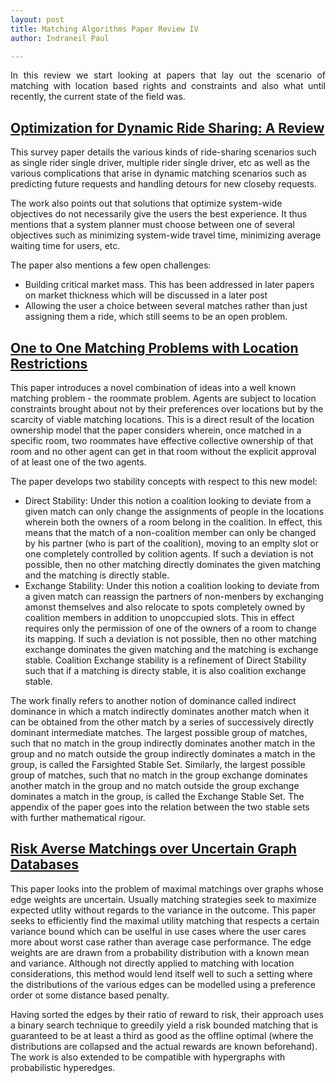 ```yaml
---
layout: post
title: Matching Algorithms Paper Review IV
author: Indraneil Paul

---
```



<div class="message" style="text-align: justify">
  In this review we start looking at papers that lay out the scenario of matching with location based rights and constraints and also what until recently, the current state of the field was.  
</div>

## [Optimization for Dynamic Ride Sharing: A Review](https://ac.els-cdn.com/S0377221712003864/1-s2.0-S0377221712003864-main.pdf?_tid=2581bb98-1ee8-4d6f-b11f-fa9d2ff613d5&acdnat=1543500873_8d41329cd7eaa699ad574004ae92ff34)

This survey paper details the various kinds of ride-sharing scenarios such as single rider single driver, multiple rider single driver, etc as well as the various complications that arise in dynamic matching scenarios such as predicting future requests and handling detours for new closeby requests.

The work also points out that solutions that optimize system-wide objectives do not necessarily give the users the best experience. It thus mentions that a system planner must choose between one of several objectives such as minimizing system-wide travel time, minimizing average waiting time for users, etc.

The paper also mentions a few open challenges:
* Building critical market mass. This has been addressed in later papers on market thickness which will be discussed in a later post
* Allowing the user a choice between several matches rather than just assigning them a ride, which still seems to be an open problem.

## [One to One Matching Problems with Location Restrictions](https://cdn.uclouvain.be/public/Exports%20reddot/core/documents/coredp2015_54.pdf)

This paper introduces a novel combination of ideas into a well known matching problem - the roommate problem. Agents are subject to location constraints brought about not by their preferences over locations but by the scarcity of viable matching locations. This is a direct result of the location ownership model that the paper considers wherein, once matched in a specific room, two roommates have effective collective ownership of that room and no other agent can get in that room without the explicit approval of at least one of the two agents.

The paper develops two stability concepts with respect to this new model:
* Direct Stability: Under this notion a coalition looking to deviate from a given match can only change the assignments of people in the locations wherein both the owners of a room belong in the coalition. In effect, this means that the match of a non-coalition member can only be changed by his partner (who is part of the coalition), moving to an emplty slot or one completely controlled by colition agents. If such a deviation is not possible, then no other matching directly dominates the given matching and the matching is directly stable.
* Exchange Stability: Under this notion a coalition looking to deviate from a given match can reassign the partners of non-menbers by exchanging amonst themselves and also relocate to spots completely owned by coalition members in addition to unopccupied slots. This in effect requires only the permission of one of the owners of a room to change its mapping. If such a deviation is not possible, then no other matching exchange dominates the given matching and the matching is exchange stable. Coalition Exchange stability is a refinement of Direct Stability such that if a matching is directy stable, it is also coalition exchange stable.

The work finally refers to another notion of dominance called indirect dominance in which a match indirectly dominates another match when it can be obtained from the other match by a series of successively directly dominant intermediate matches. The largest possible group of matches, such that no match in the group indirectly dominates another match in the group and no match outside the group indirectly dominates a match in the group, is called the Farsighted Stable Set. Similarly, the largest possible group of matches, such that no match in the group exchange dominates another match in the group and no match outside the group exchange dominates a match in the group, is called the Exchange Stable Set. The appendix of the paper goes into the relation between the two stable sets with further mathematical rigour. 

## [Risk Averse Matchings over Uncertain Graph Databases](https://arxiv.org/pdf/1801.03190.pdf)

This paper looks into the problem of maximal matchings over graphs whose edge weights are uncertain. Usually matching strategies seek to maximize expected utlity without regards to the variance in the outcome. This paper seeks to efficiently find the maximal utility matching that respects a certain variance bound which can be uselful in use cases where the user cares more about worst case rather than average case performance. The edge weights are are drawn from a probability distribution with a known mean and variance. Although not directly applied to matching with location considerations, this method would lend itself well to such a setting where the distributions of the various edges can be modelled using a preference order ot some distance based penalty.

Having sorted the edges by their ratio of reward to risk, their approach uses a binary search technique to greedily yield a risk bounded matching that is guaranteed to be at least a third as good as the offline optimal (where the distributions are collapsed and the actual rewards are known beforehand). The work is also extended to be compatible with hypergraphs with probabilistic hyperedges. 

